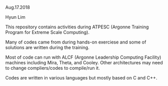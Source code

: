 Aug.17.2018

Hyun Lim

This repository contains activities during ATPESC (Argonne Training Program for Extreme Scale Computing). 

Many of codes came from during hands-on exerciese and some of solutions are written during the training.

Most of code can run with ALCF (Argonne Leadership Computing Facility) machines including Mira, Theta, and Cooley. Other architectures may need to change compliers/codes to compile/run it.

Codes are written in various languages but mostly based on C and C++.
